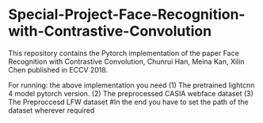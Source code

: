 # Special-Project-Face-Recognition-with-Contrastive-Convolution
This repository contains the Pytorch implementation of the paper Face Recognition with Contrastive Convolution, 
Chunrui Han, Meina Kan, Xilin Chen published in ECCV 2018.

For running: the above implementation you need
(1) The pretrained lightcnn 4 model pytorch version.
(2) The preprocessed CASIA webface dataset 
(3) The Preproccesd LFW dataset
#In the end you have to set the path of the dataset wherever required
